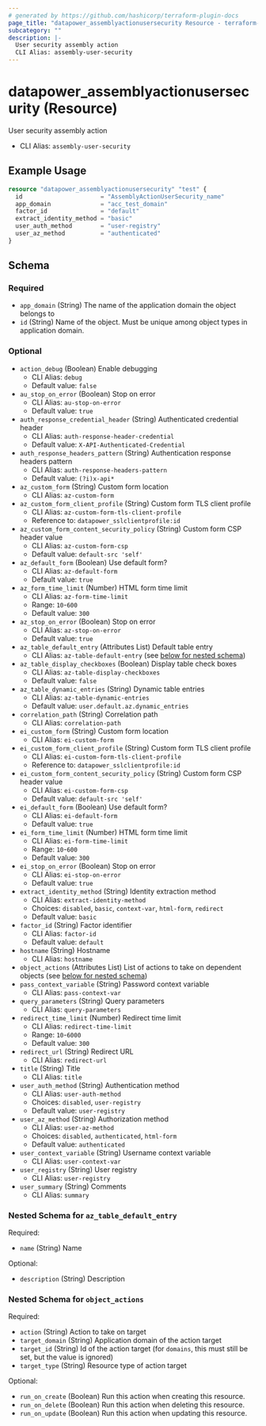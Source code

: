 ```yaml
---
# generated by https://github.com/hashicorp/terraform-plugin-docs
page_title: "datapower_assemblyactionusersecurity Resource - terraform-provider-datapower"
subcategory: ""
description: |-
  User security assembly action
  CLI Alias: assembly-user-security
---
```


# datapower_assemblyactionusersecurity (Resource)

User security assembly action
  - CLI Alias: `assembly-user-security`

## Example Usage

```terraform
resource "datapower_assemblyactionusersecurity" "test" {
  id                      = "AssemblyActionUserSecurity_name"
  app_domain              = "acc_test_domain"
  factor_id               = "default"
  extract_identity_method = "basic"
  user_auth_method        = "user-registry"
  user_az_method          = "authenticated"
}
```

<!-- schema generated by tfplugindocs -->
## Schema

### Required

- `app_domain` (String) The name of the application domain the object belongs to
- `id` (String) Name of the object. Must be unique among object types in application domain.

### Optional

- `action_debug` (Boolean) Enable debugging
  - CLI Alias: `debug`
  - Default value: `false`
- `au_stop_on_error` (Boolean) Stop on error
  - CLI Alias: `au-stop-on-error`
  - Default value: `true`
- `auth_response_credential_header` (String) Authenticated credential header
  - CLI Alias: `auth-response-header-credential`
  - Default value: `X-API-Authenticated-Credential`
- `auth_response_headers_pattern` (String) Authentication response headers pattern
  - CLI Alias: `auth-response-headers-pattern`
  - Default value: `(?i)x-api*`
- `az_custom_form` (String) Custom form location
  - CLI Alias: `az-custom-form`
- `az_custom_form_client_profile` (String) Custom form TLS client profile
  - CLI Alias: `az-custom-form-tls-client-profile`
  - Reference to: `datapower_sslclientprofile:id`
- `az_custom_form_content_security_policy` (String) Custom form CSP header value
  - CLI Alias: `az-custom-form-csp`
  - Default value: `default-src 'self'`
- `az_default_form` (Boolean) Use default form?
  - CLI Alias: `az-default-form`
  - Default value: `true`
- `az_form_time_limit` (Number) HTML form time limit
  - CLI Alias: `az-form-time-limit`
  - Range: `10`-`600`
  - Default value: `300`
- `az_stop_on_error` (Boolean) Stop on error
  - CLI Alias: `az-stop-on-error`
  - Default value: `true`
- `az_table_default_entry` (Attributes List) Default table entry
  - CLI Alias: `az-table-default-entry` (see [below for nested schema](#nestedatt--az_table_default_entry))
- `az_table_display_checkboxes` (Boolean) Display table check boxes
  - CLI Alias: `az-table-display-checkboxes`
  - Default value: `false`
- `az_table_dynamic_entries` (String) Dynamic table entries
  - CLI Alias: `az-table-dynamic-entries`
  - Default value: `user.default.az.dynamic_entries`
- `correlation_path` (String) Correlation path
  - CLI Alias: `correlation-path`
- `ei_custom_form` (String) Custom form location
  - CLI Alias: `ei-custom-form`
- `ei_custom_form_client_profile` (String) Custom form TLS client profile
  - CLI Alias: `ei-custom-form-tls-client-profile`
  - Reference to: `datapower_sslclientprofile:id`
- `ei_custom_form_content_security_policy` (String) Custom form CSP header value
  - CLI Alias: `ei-custom-form-csp`
  - Default value: `default-src 'self'`
- `ei_default_form` (Boolean) Use default form?
  - CLI Alias: `ei-default-form`
  - Default value: `true`
- `ei_form_time_limit` (Number) HTML form time limit
  - CLI Alias: `ei-form-time-limit`
  - Range: `10`-`600`
  - Default value: `300`
- `ei_stop_on_error` (Boolean) Stop on error
  - CLI Alias: `ei-stop-on-error`
  - Default value: `true`
- `extract_identity_method` (String) Identity extraction method
  - CLI Alias: `extract-identity-method`
  - Choices: `disabled`, `basic`, `context-var`, `html-form`, `redirect`
  - Default value: `basic`
- `factor_id` (String) Factor identifier
  - CLI Alias: `factor-id`
  - Default value: `default`
- `hostname` (String) Hostname
  - CLI Alias: `hostname`
- `object_actions` (Attributes List) List of actions to take on dependent objects (see [below for nested schema](#nestedatt--object_actions))
- `pass_context_variable` (String) Password context variable
  - CLI Alias: `pass-context-var`
- `query_parameters` (String) Query parameters
  - CLI Alias: `query-parameters`
- `redirect_time_limit` (Number) Redirect time limit
  - CLI Alias: `redirect-time-limit`
  - Range: `10`-`6000`
  - Default value: `300`
- `redirect_url` (String) Redirect URL
  - CLI Alias: `redirect-url`
- `title` (String) Title
  - CLI Alias: `title`
- `user_auth_method` (String) Authentication method
  - CLI Alias: `user-auth-method`
  - Choices: `disabled`, `user-registry`
  - Default value: `user-registry`
- `user_az_method` (String) Authorization method
  - CLI Alias: `user-az-method`
  - Choices: `disabled`, `authenticated`, `html-form`
  - Default value: `authenticated`
- `user_context_variable` (String) Username context variable
  - CLI Alias: `user-context-var`
- `user_registry` (String) User registry
  - CLI Alias: `user-registry`
- `user_summary` (String) Comments
  - CLI Alias: `summary`

<a id="nestedatt--az_table_default_entry"></a>
### Nested Schema for `az_table_default_entry`

Required:

- `name` (String) Name

Optional:

- `description` (String) Description


<a id="nestedatt--object_actions"></a>
### Nested Schema for `object_actions`

Required:

- `action` (String) Action to take on target
- `target_domain` (String) Application domain of the action target
- `target_id` (String) Id of the action target (for `domains`, this must still be set, but the value is ignored)
- `target_type` (String) Resource type of action target

Optional:

- `run_on_create` (Boolean) Run this action when creating this resource.
- `run_on_delete` (Boolean) Run this action when deleting this resource.
- `run_on_update` (Boolean) Run this action when updating this resource.
